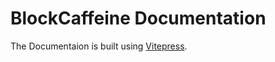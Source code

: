# BlockCaffeine Documentation

The Documentaion is built using [Vitepress](https://vitepress.dev/).
